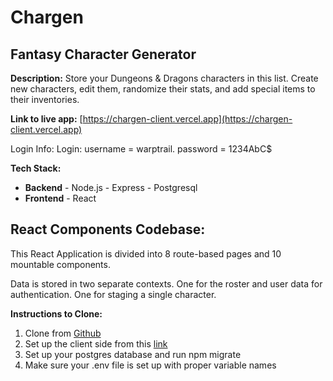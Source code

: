 # Chargen

## Fantasy Character Generator

**Description:** Store your Dungeons & Dragons characters in this list. Create new characters, edit them, randomize their stats, and add special items to their inventories.

**Link to live app:** [https://chargen-client.vercel.app](https://chargen-client.vercel.app)

Login Info: Login: username = warptrail. password = 1234AbC\$

**Tech Stack:**

- **Backend** - Node.js - Express - Postgresql
- **Frontend** - React

## React Components Codebase:

This React Application is divided into 8 route-based pages and 10 mountable components.

Data is stored in two separate contexts. One for the roster and user data for authentication. One for staging a single character.

**Instructions to Clone:**

1. Clone from [Github](https://github.com/warptrail/chargen-client)
2. Set up the client side from this [link](https://github.com/warptrail/chargen-api)
3. Set up your postgres database and run npm migrate
4. Make sure your .env file is set up with proper variable names
